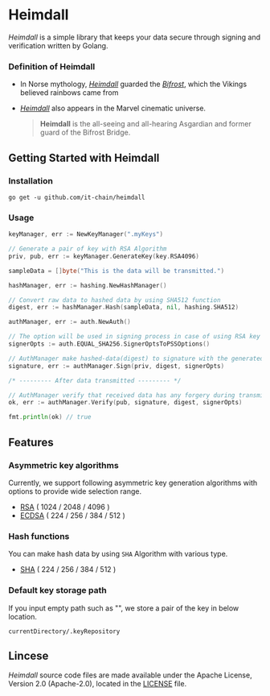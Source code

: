 # Heimdall

*Heimdall* is a simple library that keeps your data secure through signing and verification written by Golang.

### Definition of Heimdall

- In Norse mythology, *[Heimdall](https://en.wikipedia.org/wiki/Heimdallr)* guarded the [*Bifrost*](https://github.com/it-chain/bifrost), which the Vikings believed rainbows came from

- *[Heimdall](http://marvelcinematicuniverse.wikia.com/wiki/Heimdall)* also appears in the Marvel cinematic universe.

  > **Heimdall** is the all-seeing and all-hearing Asgardian and former guard of the Bifrost Bridge.



## Getting Started with Heimdall

### Installation

```
go get -u github.com/it-chain/heimdall
```

### Usage

```Go
keyManager, err := NewKeyManager(".myKeys")

// Generate a pair of key with RSA Algorithm
priv, pub, err := keyManager.GenerateKey(key.RSA4096)

sampleData = []byte("This is the data will be transmitted.")

hashManager, err := hashing.NewHashManager()

// Convert raw data to hashed data by using SHA512 function
digest, err := hashManager.Hash(sampleData, nil, hashing.SHA512)

authManager, err := auth.NewAuth()

// The option will be used in signing process in case of using RSA key
signerOpts := auth.EQUAL_SHA256.SignerOptsToPSSOptions()

// AuthManager make hashed-data(digest) to signature with the generated private key
signature, err := authManager.Sign(priv, digest, signerOpts)

/* --------- After data transmitted --------- */

// AuthManager verify that received data has any forgery during transmitting process
ok, err := authManager.Verify(pub, signature, digest, signerOpts)

fmt.println(ok) // true
```

## Features 

### Asymmetric key algorithms

Currently, we support following asymmetric key generation algorithms with options to provide wide selection range.
- [RSA](https://en.wikipedia.org/wiki/RSA) ( 1024 / 2048 / 4096 )
- [ECDSA](https://en.wikipedia.org/wiki/ECDSA) ( 224 / 256 / 384 / 512 )

### Hash functions

You can make hash data by using `SHA` Algorithm with various type.

- [SHA](https://en.wikipedia.org/wiki/Secure_Hash_Algorithms) ( 224 / 256 / 384 / 512 )

### Default key storage path
If you input empty path such as "", we store a pair of the key in below location.

```
currentDirectory/.keyRepository
```

## Lincese

*Heimdall* source code files are made available under the Apache License, Version 2.0 (Apache-2.0), located in the [LICENSE](LICENSE) file.

